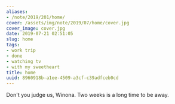 ```yaml
---
aliases:
- /note/2019/201/home/
cover: /assets/img/note/2019/07/home/cover.jpg
cover_image: cover.jpg
date: 2019-07-21 02:51:05
slug: home
tags:
- work trip
- done
- watching tv
- with my sweetheart
title: home
uuid: 8960918b-a1ee-4509-a3cf-c39adfceb0cd
---
```


Don't you judge us, Winona. Two weeks is a long time to be away.